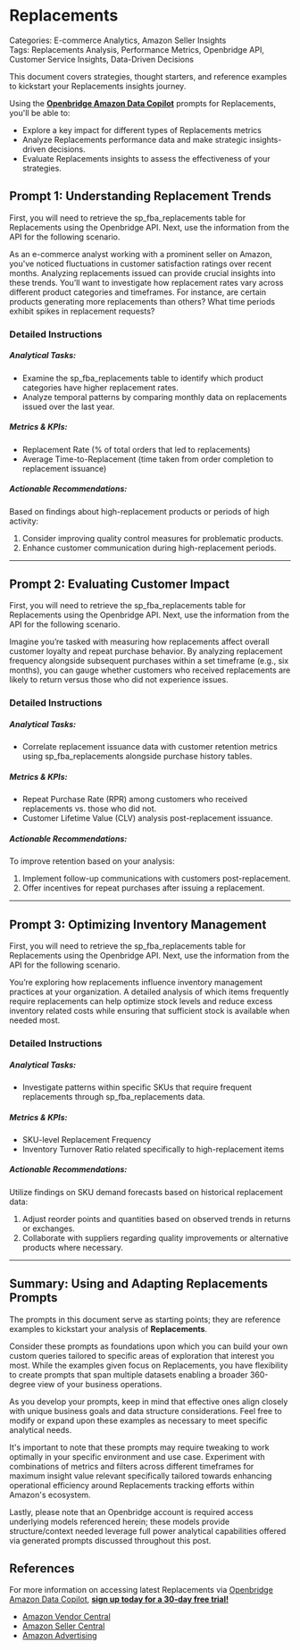 # Replacements

Categories: E-commerce Analytics, Amazon Seller Insights  
Tags: Replacements Analysis, Performance Metrics, Openbridge API, Customer Service Insights, Data-Driven Decisions

This document covers strategies, thought starters, and reference examples to kickstart your Replacements insights journey.

Using the <a href="https://chatgpt.com/g/g-Sg4qP7r3v-openbridge-data-copilot" target="_blank"><strong>Openbridge Amazon Data Copilot</strong></a> prompts for Replacements, you'll be able to:

- Explore a key impact for different types of Replacements metrics
- Analyze Replacements performance data and make strategic insights-driven decisions.
- Evaluate Replacements insights to assess the effectiveness of your strategies.

## Prompt 1: Understanding Replacement Trends

First, you will need to retrieve the sp_fba_replacements table for Replacements using the Openbridge API. Next, use the information from the API for the following scenario. 

As an e-commerce analyst working with a prominent seller on Amazon, you've noticed fluctuations in customer satisfaction ratings over recent months. Analyzing replacements issued can provide crucial insights into these trends. You’ll want to investigate how replacement rates vary across different product categories and timeframes. For instance, are certain products generating more replacements than others? What time periods exhibit spikes in replacement requests?

### Detailed Instructions
##### Analytical Tasks:
- Examine the sp_fba_replacements table to identify which product categories have higher replacement rates.
- Analyze temporal patterns by comparing monthly data on replacements issued over the last year.
  
##### Metrics & KPIs:
- Replacement Rate (% of total orders that led to replacements)
- Average Time-to-Replacement (time taken from order completion to replacement issuance)

##### Actionable Recommendations:
Based on findings about high-replacement products or periods of high activity:
1. Consider improving quality control measures for problematic products.
2. Enhance customer communication during high-replacement periods.

---

## Prompt 2: Evaluating Customer Impact

First, you will need to retrieve the sp_fba_replacements table for Replacements using the Openbridge API. Next, use the information from the API for the following scenario.

Imagine you’re tasked with measuring how replacements affect overall customer loyalty and repeat purchase behavior. By analyzing replacement frequency alongside subsequent purchases within a set timeframe (e.g., six months), you can gauge whether customers who received replacements are likely to return versus those who did not experience issues.

### Detailed Instructions
##### Analytical Tasks:
- Correlate replacement issuance data with customer retention metrics using sp_fba_replacements alongside purchase history tables.
  
##### Metrics & KPIs:
- Repeat Purchase Rate (RPR) among customers who received replacements vs. those who did not.
- Customer Lifetime Value (CLV) analysis post-replacement issuance.

##### Actionable Recommendations:
To improve retention based on your analysis:
1. Implement follow-up communications with customers post-replacement.
2. Offer incentives for repeat purchases after issuing a replacement.

---

## Prompt 3: Optimizing Inventory Management

First, you will need to retrieve the sp_fba_replacements table for Replacements using the Openbridge API. Next, use the information from the API for the following scenario.

You’re exploring how replacements influence inventory management practices at your organization. A detailed analysis of which items frequently require replacements can help optimize stock levels and reduce excess inventory related costs while ensuring that sufficient stock is available when needed most.

### Detailed Instructions
##### Analytical Tasks:
- Investigate patterns within specific SKUs that require frequent replacements through sp_fba_replacements data.
  
##### Metrics & KPIs:
- SKU-level Replacement Frequency
- Inventory Turnover Ratio related specifically to high-replacement items

##### Actionable Recommendations:
Utilize findings on SKU demand forecasts based on historical replacement data:
1. Adjust reorder points and quantities based on observed trends in returns or exchanges.
2. Collaborate with suppliers regarding quality improvements or alternative products where necessary.

---

## Summary: Using and Adapting Replacements Prompts
The prompts in this document serve as starting points; they are reference examples to kickstart your analysis of **Replacements**.

Consider these prompts as foundations upon which you can build your own custom queries tailored to specific areas of exploration that interest you most. While the examples given focus on Replacements, you have flexibility to create prompts that span multiple datasets enabling a broader 360-degree view of your business operations.

As you develop your prompts, keep in mind that effective ones align closely with unique business goals and data structure considerations. Feel free to modify or expand upon these examples as necessary to meet specific analytical needs.

It's important to note that these prompts may require tweaking to work optimally in your specific environment and use case. Experiment with combinations of metrics and filters across different timeframes for maximum insight value relevant specifically tailored towards enhancing operational efficiency around Replacements tracking efforts within Amazon's ecosystem.

Lastly, please note that an Openbridge account is required access underlying models referenced herein; these models provide structure/context needed leverage full power analytical capabilities offered via generated prompts discussed throughout this post.

## References   
For more information on accessing latest Replacements via <a href="https://chatgpt.com/g/g-Sg4qP7r3v-openbridge-data-copilot" target="_blank">Openbridge Amazon Data Copilot</a>, <a href="https://openbridge.com" target="_blank"><strong>sign up today for a 30-day free trial!</strong></a>

<ul>
<li><a href="https://www.openbridge.com/amazon-vendor-central/" target="_blank">Amazon Vendor Central</a></li>
<li><a href="https://www.openbridge.com/amazon-selling-partner/" target="_blank">Amazon Seller Central</a></li>
<li><a href="https://www.openbridge.com/amazon-advertising/" target="_blank">Amazon Advertising</a></li>
</ul>
